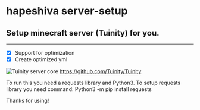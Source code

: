 # hapeshiva server-setup
## Setup minecraft server (Tuinity) for you.

___

- [X] Support for optimization
- [X] Create optimized yml

![Tuinity server core](https://github.com/Tuinity/Tuinity/blob/master/tuinity-logo.webp) https://github.com/Tuinity/Tuinity

To run this you need a requests library and Python3. To setup requests library you need command: Python3 -m pip install requests


Thanks for using!
